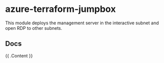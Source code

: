 # azure-terraform-jumpbox
This module deploys the management server in the interactive subnet and open RDP to other subnets.
## Docs

<!-- BEGIN_TF_DOCS -->

{{ .Content }}

<!-- END_TF_DOCS -->